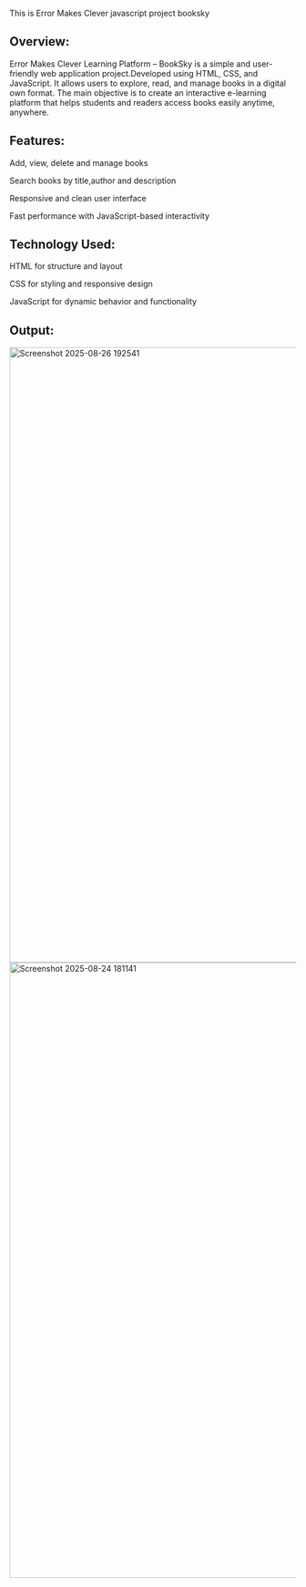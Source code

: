 
This is Error Makes Clever javascript project booksky


## Overview:

Error Makes Clever Learning Platform – BookSky is a simple and user-friendly web application project.Developed using HTML, CSS, and JavaScript.
It allows users to explore, read, and manage books in a digital own format. The main objective is to create an interactive e-learning platform that helps students and readers access books easily anytime, anywhere.

## Features:

Add, view, delete and manage books

Search books by title,author and description

Responsive and clean user interface

Fast performance with JavaScript-based interactivity


## Technology Used:

HTML for structure and layout

CSS for styling and responsive design

JavaScript  for dynamic behavior and functionality


## Output:

<img width="1920" height="1080" alt="Screenshot 2025-08-26 192541" src="https://github.com/user-attachments/assets/215e2260-301f-4421-948e-1a0c06b1a25f" />


<img width="1920" height="1080" alt="Screenshot 2025-08-24 181141" src="https://github.com/user-attachments/assets/fde57b22-cacc-4a2e-9a4f-e2c8cd5a8085" />





